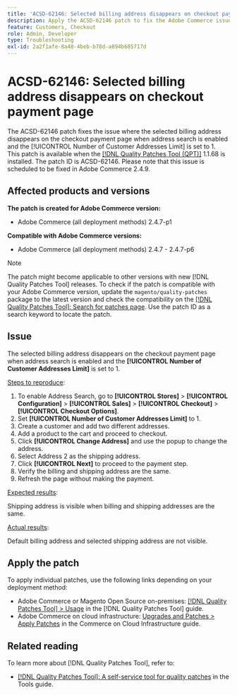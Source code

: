 ```yaml
---
title: 'ACSD-62146: Selected billing address disappears on checkout payment page'
description: Apply the ACSD-62146 patch to fix the Adobe Commerce issue where the selected billing address disappears on the checkout payment page when address search is enabled and the Number of Customer Addresses Limit is set to 1.
feature: Customers, Checkout
role: Admin, Developer
type: Troubleshooting
exl-id: 2a2f1afe-8a48-4beb-b78d-a894b685717d
---
```

# ACSD-62146: Selected billing address disappears on checkout payment page

The ACSD-62146 patch fixes the issue where the selected billing address disappears on the checkout payment page when address search is enabled and the [!UICONTROL Number of Customer Addresses Limit] is set to 1. This patch is available when the [[!DNL Quality Patches Tool (QPT)]](/help/tools/quality-patches-tool/quality-patches-tool-to-self-serve-quality-patches.md) 1.1.68 is installed. The patch ID is ACSD-62146. Please note that this issue is scheduled to be fixed in Adobe Commerce 2.4.9.

## Affected products and versions

**The patch is created for Adobe Commerce version:**

* Adobe Commerce (all deployment methods) 2.4.7-p1

**Compatible with Adobe Commerce versions:**

* Adobe Commerce (all deployment methods) 2.4.7 - 2.4.7-p6

>[!NOTE]
>
>The patch might become applicable to other versions with new [!DNL Quality Patches Tool] releases. To check if the patch is compatible with your Adobe Commerce version, update the `magento/quality-patches` package to the latest version and check the compatibility on the [[!DNL Quality Patches Tool]: Search for patches page](https://experienceleague.adobe.com/tools/commerce-quality-patches/index.html). Use the patch ID as a search keyword to locate the patch.

## Issue

The selected billing address disappears on the checkout payment page when address search is enabled and the **[!UICONTROL Number of Customer Addresses Limit]** is set to 1.

<u>Steps to reproduce</u>:

1. To enable Address Search, go to **[!UICONTROL Stores]** > **[!UICONTROL Configuration]** > **[!UICONTROL Sales]** > **[!UICONTROL Checkout]** > **[!UICONTROL Checkout Options]**.
1. Set **[!UICONTROL Number of Customer Addresses Limit]** to 1.
1. Create a customer and add two different addresses.
1. Add a product to the cart and proceed to checkout.
1. Click **[!UICONTROL Change Address]** and use the popup to change the address.
1. Select Address 2 as the shipping address.
1. Click **[!UICONTROL Next]** to proceed to the payment step.
1. Verify the billing and shipping address are the same.
1. Refresh the page without making the payment.

<u>Expected results</u>:

Shipping address is visible when billing and shipping addresses are the same.

<u>Actual results</u>:

Default billing address and selected shipping address are not visible.

## Apply the patch

To apply individual patches, use the following links depending on your deployment method:

* Adobe Commerce or Magento Open Source on-premises: [[!DNL Quality Patches Tool] > Usage](/help/tools/quality-patches-tool/usage.md) in the [!DNL Quality Patches Tool] guide.
* Adobe Commerce on cloud infrastructure: [Upgrades and Patches > Apply Patches](https://experienceleague.adobe.com/docs/commerce-cloud-service/user-guide/develop/upgrade/apply-patches.html) in the Commerce on Cloud Infrastructure guide.

## Related reading

To learn more about [!DNL Quality Patches Tool], refer to:

* [[!DNL Quality Patches Tool]: A self-service tool for quality patches](/help/tools/quality-patches-tool/quality-patches-tool-to-self-serve-quality-patches.md) in the Tools guide.
